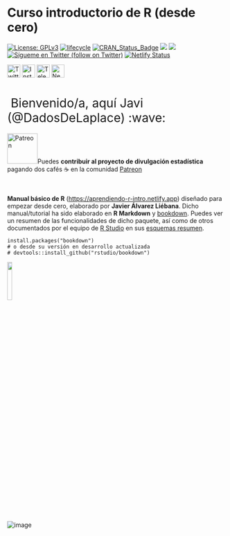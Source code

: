 Curso introductorio de R (desde cero)
======

[![License:
GPLv3](https://img.shields.io/badge/license-GPLv3-blue.svg)](https://www.gnu.org/licenses/gpl-3.0)
[![lifecycle](https://img.shields.io/badge/lifecycle-stable-green.svg)](https://www.tidyverse.org/lifecycle/#stable)
[![CRAN\_Status\_Badge](http://www.r-pkg.org/badges/version/icon)](https://cran.r-project.org/package=icons)
<a href="https://github.com/dadosdelaplace/hilostwitter/graphs/contributors" alt="Contributors"> <img src="https://img.shields.io/github/contributors/dadosdelaplace/hilostwitter" /></a>
<a href="https://github.com/dadosdelaplace/hilostwitter/pulse" alt="Activity"> <img src="https://img.shields.io/github/commit-activity/m/dadosdelaplace/hilostwitter" /></a>
<a href="https://twitter.com/intent/follow?screen_name=dadosdelaplace"> <img src="https://img.shields.io/twitter/follow/dadosdelaplace?style=social&logo=twitter"
            alt="Sígueme en Twitter (follow on Twitter)"></a>
[![Netlify Status](https://api.netlify.com/api/v1/badges/42c3b375-8e0a-4b03-bd18-d8a58f60ca92/deploy-status)](https://app.netlify.com/sites/aprendiendo-r-intro/deploys)
            
<!-- <a href="https://discord.gg/HjJCwm5">
        <img src="https://img.shields.io/discord/308323056592486420?logo=discord"
            alt="chat on Discord"></a> --->


<div align="left">

<a href="https://twitter.com/dadosdelaplace"><img border="0" alt="Twitter" src="https://assets.dryicons.com/uploads/icon/svg/8385/c23f7ffc-ca8d-4246-8978-ce9f6d5bcc99.svg" width="30" height="30"></a>
  <a href="https://instagram.com/javieralvarezliebana"><img border="0" alt="Instagram" src="https://logodownload.org/wp-content/uploads/2017/04/instagram-logo-3.png" width="30" height="30"></a>
  <a href="https://t.me/dadosdelaplace"><img border="0" alt="Telegram" src="https://upload.wikimedia.org/wikipedia/commons/thumb/8/83/Telegram_2019_Logo.svg/1024px-Telegram_2019_Logo.svg.png" width="30" height="30"></a>
  <a href="https://cartasdelaplace.com"><img border="0" alt="Newsletter" src="https://assets.dryicons.com/uploads/icon/svg/8007/c804652c-fae4-43d7-b539-187d6a408254.svg" width="30" height="30"></a>     
  
<h1 style="font-weight:normal" align="left">
  &nbsp;Bienvenido/a, aquí Javi (@DadosDeLaplace) :wave:
</h1>

</div>
<div align="left">
            

<div style="text-align: left;"><img src="https://upload.wikimedia.org/wikipedia/commons/thumb/5/5a/Patreon_logomark.svg/1024px-Patreon_logomark.svg.png"  width="70" height="70" alt="Patreon">Puedes <b>contribuir al proyecto de divulgación estadística</b> pagando dos cafés ☕️ en la comunidad <a href="https://patreon.com/dadosdelaplace">Patreon</a></div>

&nbsp;
            

**Manual básico de R** (https://aprendiendo-r-intro.netlify.app) diseñado para empezar desde cero, elaborado por **Javier Álvarez Liébana**. Dicho manual/tutorial ha sido elaborado en **R Markdown** y [bookdown](https://github.com/rstudio/bookdown). Puedes ver un resumen de las funcionalidades de dicho paquete, así como de otros documentados por el equipo de [R Studio](https://www.rstudio.com/) en sus [esquemas resumen](https://www.rstudio.com/resources/cheatsheets/).

```{r eval = FALSE}
install.packages("bookdown")
# o desde su versión en desarrollo actualizada
# devtools::install_github("rstudio/bookdown")
```

<img src="https://github.com/dadosdelaplace/cursoR_intro_2021_2022/blob/main/hex-rmarkdown.png" width="15%" />

![image](https://user-images.githubusercontent.com/26646492/146846799-4636cc54-e1b8-45e4-be42-8b2e1f7f4cad.png)
